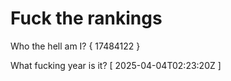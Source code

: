 # Fuck the rankings

Who the hell am I?
{ 17484122 }

What fucking year is it?
[ 2025-04-04T02:23:20Z ]
